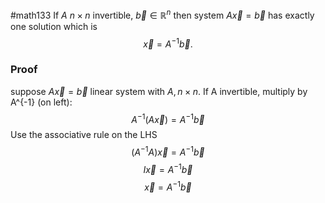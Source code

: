 #math133 
If $A$ $n\times n$ invertible, $\vec{b}\in\mathbb{R}^n$ then system $A\vec{x}=\vec{b}$ has exactly one solution which is
$$\vec{x}=A^{-1}\vec{b}.$$

### Proof
suppose $A\vec{x}=\vec{b}$ linear system with $A,n\times n$. If A invertible, multiply by A^{-1} (on left):
$$A^{-1}(A\vec{x})=A^{-1}\vec{b}$$
Use the associative rule on the LHS
$$(A^{-1}A)\vec{x}=A^{-1}\vec{b}$$
$$I\vec{x}=A^{-1}\vec{b}$$
$$\vec{x}=A^{-1}\vec{b}$$
